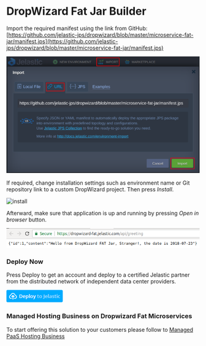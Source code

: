 # DropWizard Fat Jar Builder

Import the required manifest using the link from GitHub:
[https://github.com/jelastic-jps/dropwizard/blob/master/microservice-fat-jar/manifest.jps](https://github.com/jelastic-jps/dropwizard/blob/master/microservice-fat-jar/manifest.jps)

![import manifest](../images/import.png)

If required, change installation settings such as environment name or Git repository link to a custom DropWizard project. Then press *Install*.

![install](../images/install1.png)

Afterward, make sure that application is up and running by pressing *Open in browser* button. 

![application](../images/application.png) 

### Deploy Now

Press Deploy to get an account and deploy to a certified Jelastic partner from the distributed network of independent data center providers.

[![deploy](../images/deploy-to-jelastic.png)](https://jelastic.com/install-application/?manifest=https://raw.githubusercontent.com/jelastic-jps/dropwizard/master/microservice-fat-jar/manifest.jps)

### Managed Hosting Business on Dropwizard Fat Microservices

To start offering this solution to your customers please follow to [Managed PaaS Hosting Business](https://jelastic.com/apaas/) 
